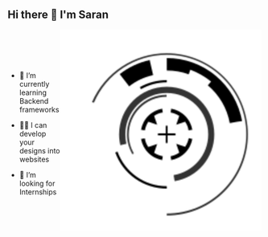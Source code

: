 ## Hi there 👋 I'm Saran

<img align="right" height="400" width="400" src="https://raw.githubusercontent.com/saran-3012/automatic-svg-spinner/main/spinner-color.svg" alt="Spinner">

<br /><br /><br /><br />

- 🌱 I’m currently learning Backend frameworks
  
- 👨‍💻 I can develop your designs into websites
  
- 🤔 I’m looking for Internships
